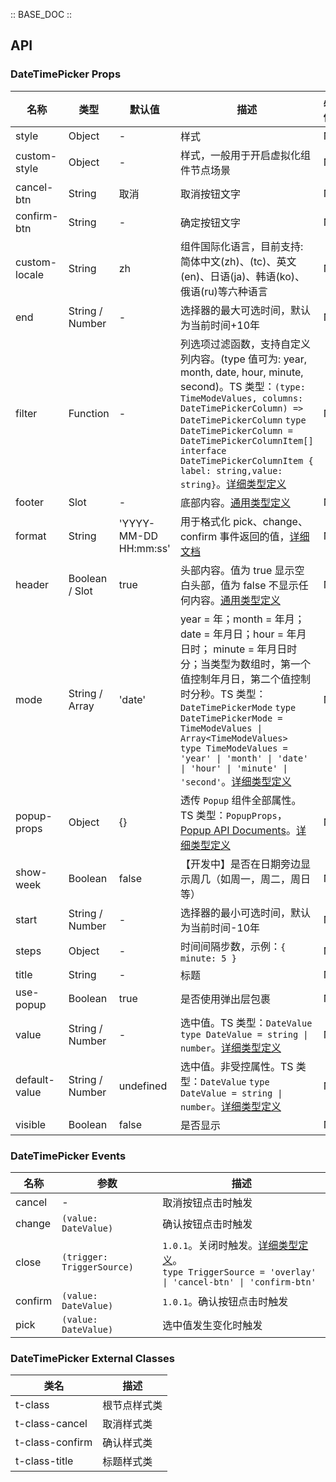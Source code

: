 :: BASE_DOC ::

## API

### DateTimePicker Props

名称 | 类型 | 默认值 | 描述 | 必传
-- | -- | -- | -- | --
style | Object | - | 样式 | N
custom-style | Object | - | 样式，一般用于开启虚拟化组件节点场景 | N
cancel-btn | String | 取消 | 取消按钮文字 | N
confirm-btn | String | - | 确定按钮文字 | N
custom-locale | String | zh |  组件国际化语言，目前支持: 简体中文(zh)、(tc)、英文(en)、日语(ja)、韩语(ko)、俄语(ru)等六种语言 | N
end | String / Number | - | 选择器的最大可选时间，默认为当前时间+10年 | N
filter | Function | - | 列选项过滤函数，支持自定义列内容。(type 值可为: year, month, date, hour, minute, second)。TS 类型：`(type: TimeModeValues, columns: DateTimePickerColumn) => DateTimePickerColumn` `type DateTimePickerColumn = DateTimePickerColumnItem[]` `interface DateTimePickerColumnItem { label: string,value: string}`。[详细类型定义](https://github.com/Tencent/tdesign-miniprogram/tree/develop/src/date-time-picker/type.ts) | N
footer | Slot | - | 底部内容。[通用类型定义](https://github.com/Tencent/tdesign-miniprogram/blob/develop/src/common/common.ts) | N
format | String | 'YYYY-MM-DD HH:mm:ss' | 用于格式化 pick、change、confirm 事件返回的值，[详细文档](https://day.js.org/docs/en/display/format) | N
header | Boolean / Slot | true | 头部内容。值为 true 显示空白头部，值为 false 不显示任何内容。[通用类型定义](https://github.com/Tencent/tdesign-miniprogram/blob/develop/src/common/common.ts) | N
mode | String / Array | 'date' | year = 年；month = 年月；date = 年月日；hour = 年月日时； minute = 年月日时分；当类型为数组时，第一个值控制年月日，第二个值控制时分秒。TS 类型：`DateTimePickerMode` `type DateTimePickerMode = TimeModeValues \| Array<TimeModeValues> ` `type TimeModeValues = 'year' \| 'month' \| 'date' \| 'hour' \| 'minute' \| 'second'`。[详细类型定义](https://github.com/Tencent/tdesign-miniprogram/tree/develop/src/date-time-picker/type.ts) | N
popup-props | Object | {} | 透传 `Popup` 组件全部属性。TS 类型：`PopupProps`，[Popup API Documents](./popup?tab=api)。[详细类型定义](https://github.com/Tencent/tdesign-miniprogram/tree/develop/src/date-time-picker/type.ts) | N
show-week | Boolean | false | 【开发中】是否在日期旁边显示周几（如周一，周二，周日等） | N
start | String / Number | - | 选择器的最小可选时间，默认为当前时间-10年 | N
steps | Object | - | 时间间隔步数，示例：`{ minute: 5 }` | N
title | String | - | 标题 | N
use-popup | Boolean | true | 是否使用弹出层包裹 | N
value | String / Number | - | 选中值。TS 类型：`DateValue` `type DateValue = string \| number`。[详细类型定义](https://github.com/Tencent/tdesign-miniprogram/tree/develop/src/date-time-picker/type.ts) | N
default-value | String / Number | undefined | 选中值。非受控属性。TS 类型：`DateValue` `type DateValue = string \| number`。[详细类型定义](https://github.com/Tencent/tdesign-miniprogram/tree/develop/src/date-time-picker/type.ts) | N
visible | Boolean | false | 是否显示 | N

### DateTimePicker Events

名称 | 参数 | 描述
-- | -- | --
cancel | \- | 取消按钮点击时触发
change | `(value: DateValue)` | 确认按钮点击时触发
close | `(trigger: TriggerSource)` | `1.0.1`。关闭时触发。[详细类型定义](https://github.com/Tencent/tdesign-miniprogram/tree/develop/src/date-time-picker/type.ts)。<br/>`type TriggerSource = 'overlay' \| 'cancel-btn' \| 'confirm-btn'`<br/>
confirm | `(value: DateValue)` | `1.0.1`。确认按钮点击时触发
pick | `(value: DateValue)` | 选中值发生变化时触发

### DateTimePicker External Classes

类名 | 描述
-- | --
t-class | 根节点样式类
t-class-cancel | 取消样式类
t-class-confirm | 确认样式类
t-class-title | 标题样式类
